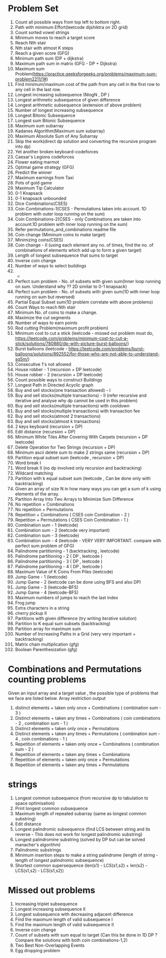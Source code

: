 # Problem Set

1) Count all possible ways from top left to bottom right.
2) Path with minimum Effort(leetcode dijshiktra on 2D grid)
3) Count sorted vowel strings
4) Minimum moves to reach a target score
5) Reach Nth stair
6) Nth stair with atmost K steps 
7) Reach a given score (GFG)
8) Minimum path sum (DP + dijkstra)
9) Maximum path sum in matrix (GFG - DP + Dijkstra)
10) Maximum sum Problem(https://practice.geeksforgeeks.org/problems/maximum-sum-problem2211/1#)
11) Find minimum/maximum cost of the path from any cell in the first row to any cell in the last row.
12) Longest increasing subsequence (NlogN , DP )
13) Longest arithmetic subsequence of given difference
14) Longest arithmetic subsequence (extension of above problem)
15) Number of longest increasing subsequence
16) Longest Bitonic Subsequence 
17) Longest sum Bitonic Subsequence 
18) Maximum sum subarray 
19) Kadanes Algorithm(Maximum sum subarray)
20) Maximum Absolute Sum of Any Subarray
21) Skip the work(direct dp solution and converting the recursive program into dp) 
22) Yet another broken keyboard-codeforces
23) Caesar's Legions codeforces
24) Flower eating marmot 
25) Optimal game strategy (GFG)
26) Predict the winner
27) Maximum earnings from Taxi
28) Pots of gold game 
29) Maximum Tip Calculator 
30) 0-1 Knapsack 
31) 0-1 knapsack unbounded
32) Dice Combinations(CSES)
33) Coin Combinations-1(CSES - Permutations taken into account. 1D problem with outer loop running on the sum)
34) Coin Combinations-2(CSES - only Combinations are taken into account.1D problem with inner loop running on the sum)
35) Refer permutations_and_combinations readme file
36) Coin change (Miminum coins to make target)
37) Minimizing coins(CSES)
38) Coin change - II (using each element any no. of times, find the no. of combinations of elements which add up to form a given target)
39) Length of longest subsequence that sums to target
40) Inverse coin change
41) Number of ways to select buildings
42) -
43) Perfect sum problem - No. of subsets with given sum(Inner loop running on sum. Understand why ?? 2D similar to 0-1 knapsack)
44) Perfect sum problem - No. of subsets with given sum(1D with inner loop running on sum but reversed)
45) Partial Equal Subset sum(1D problem correlate with above problems)
46) Count Ways to reach Nth stair
47) Minimum No. of coins to make a change.
48) Maximize the cut segments
49) Number of ways to earn points
50) Rod cutting Problem(maximum profit problem)
51) Minimum cost to cut a stick (leetcode - missed out problem must do, https://leetcode.com/problems/minimum-cost-to-cut-a-stick/solutions/780880/dp-with-picture-burst-balloons/)
52) Burst balloons (leetcode - https://leetcode.com/problems/burst-balloons/solutions/892552/for-those-who-are-not-able-to-understand-sq5m/)
53) Consecutive 1's not allowed 
54) House robber - 1 (recursion + DP leetcode)
38) House robber - 2 (recursion + DP leetcode)
38) Count possible ways to construct Buildings
39) Longest Path in Directed Acyclic graph
40) Buy and sell stocks(one transaction allowed) - I  
41) Buy and sell stocks(multiple transactions) - II (refer recursive and iterative and analyse why dp cannot be used in this problem) 
43) Buy and sell stocks(multiple transactions) with cooldown 
44) Buy and sell stocks(multiple transactions) with transaction fee
45) Buy and sell stocks(atmost 2 transactions) 
46) Buy and sell stocks(atmost k transactions)
47) 2 keys keyboard (recursion + DP)
48) Edit distance (recursion + DP) 
49) Minimum White Tiles After Covering With Carpets (recursion + DP leetcode)
50) Delete Operation for Two Strings (recursion + DP)
51) Minimum ascii delete sum to make 2 strings same (recursion + DP)
52) Partition equal subset sum (leetcode , recursion + DP) 
53) Word break I
54) Word break II (no dp involved only recursion and backtracking)
55) Wildcard matching
53) Partition with k equal subset sum (leetcode , Can be done only with backtracking)
54) Given an array of size N in how many ways you can get a sum of k using elements of the array.
55) Partition Array Into Two Arrays to Minimize Sum Difference
56) No repetition + Combinations 
57) No repetition + Permutations 
58) Repetition + Combinations ( CSES coin Combination - 2 )
59) Repetition + Permutations ( CSES Coin Combination - 1 )
60) Combination sum - 1 (leetcode)
61) Combination sum - 2 (leetcode very important)
62) Combination sum - 3 (leetcode) 
63) Combination sum - 4 (leetcode - VERY VERY IMPORTANT. compare with perfect sum problem of GFG) 
64) Palindrome partitioning - 1 (backtracking , leetcode) 
65) Palindrome partitioning - 2 ( DP , leetcode )
66) Palindrome partitioning - 3 ( DP , leetcode )
67) Palindrome partitioning - 4 ( DP , leetcode )
68) Maximum Value of K Coins From Piles (leetcode)
69) Jump Game - 1 (leetcode)
70) Jump Game - 2 (leetcode can be done using BFS and also DP)
71) Jump Game - 3 (leetcode-BFS)
72) Jump Game - 4 (leetcode-BFS)
73) Maximum numbers of jumps to reach the last index
74) Frog jump
75) Extra characters in a string
76) cherry pickup II
77) Partitions with given difference (try writing iterative solution)
78) Partition to K equal sum subsets (backtracking)
79) Partition array for maximum sum
80) Number of Increasing Paths in a Grid (very very important + backtracking)
81) Matrix chain multiplication (gfg)
82) Boolean Parenthesization (gfg)


# Combinations and Permutations counting problems
Given an input array and a target value , the possible type of problems that we face are listed below.
      Array              restriction       output 
1) distinct elements + taken only once + Combinations ( combination sum - 3 )
2) Distinct elements + taken any times + Combinations ( coin combinations - 2 , combination sum - 1 )
3) Distinct elements + taken only once + Permutations  
4) Distinct elements + taken any times + Permutations ( combination sum - 4 , coin combinations - 1 )
5) Repetition of elements + taken only once + Combinations ( combination sum - 2 )
6) Repetition of elements + taken any times + Combinations 
7) Repetition of elements + taken only once + Permutations
8) Repetition of elements + taken any times + Permutations

# strings 
1) Longest common subsequence (from recursive dp to tabulation to space optimisation)
2) Print longest common subsequence
3) Maximum length of repeated subarray (same as longest common substring)
4) Edit distance
5) Longest palindromic subsequence (find LCS between string and its reverse - This does not work for longest palindromic substring)
6) Longest palindromine substring (solved by DP but can be solved manacher's algorithm)
7) Palindromic substrings
8) Minimum insertion steps to make a string palindrome (length of string - length of longest palindromic subsequence)
9) Shortest common supersequence (len(s1) - LCS(s1,s2) + len(s2) - LCS(s1,s2) - LCS(s1,s2))

# Missed out problems
1) Increasing triplet subsequence
2) Longest increasing subsequence II
3) Longest subsequence with decreasing adjacent difference
4) Find the maximum length of valid subsequence I
5) Find the maximum length of valid subsequence II
6) Inverse coin change
7) Count of subsets with sum equal to target (Can this be done in 1D DP ? Compare the solutions with both coin combinations-1,2)
8) Two Best Non-Overlapping Events
9) Egg dropping problem


